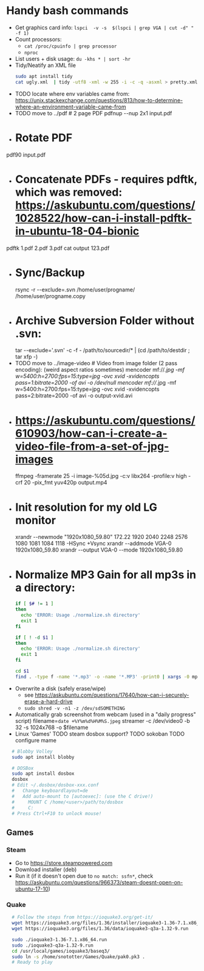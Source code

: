 # Handy bash commands
* Get graphics card info: `lspci  -v -s  $(lspci | grep VGA | cut -d" " -f 1)`
* Count processors:
  * `cat /proc/cpuinfo | grep processor`
  * `nproc`
* List users + disk usage: `du -khs * | sort -hr`
* Tidy/Neatify an XML file
  ```bash
  sudo apt install tidy
  cat ugly.xml  | tidy -utf8 -xml -w 255 -i -c -q -asxml > pretty.xml
  ```
* TODO locate where env variables came from: https://unix.stackexchange.com/questions/813/how-to-determine-where-an-environment-variable-came-from
* TODO move to ../pdf  # 2 page PDF
  pdfnup --nup 2x1 input.pdf
*  # Rotate PDF
  pdf90 input.pdf
*  # Concatenate PDFs - requires pdftk, which was removed: https://askubuntu.com/questions/1028522/how-can-i-install-pdftk-in-ubuntu-18-04-bionic
  pdftk 1.pdf 2.pdf 3.pdf cat output 123.pdf
* # Sync/Backup
  rsync -r --exclude=.svn /home/user/progname/ /home/user/progname.copy
* # Archive Subversion Folder without .svn:
  tar --exclude='.svn' -c -f - /path/to/sourcedir/* | (cd /path/to/destdir ; tar xfp -)
* TODO move to ../image-video # Video from image folder (2 pass encoding): (weird aspect ratios sometimes)
  mencoder mf://*.jpg -mf w=5400:h=2700:fps=15:type=jpg -ovc xvid -xvidencopts pass=1:bitrate=2000 -of avi -o /dev/null
  mencoder mf://*.jpg -mf w=5400:h=2700:fps=15:type=jpg -ovc xvid -xvidencopts pass=2:bitrate=2000 -of avi -o output-xvid.avi
* # https://askubuntu.com/questions/610903/how-can-i-create-a-video-file-from-a-set-of-jpg-images
  ffmpeg -framerate 25 -i image-%05d.jpg -c:v libx264 -profile:v high -crf 20 -pix_fmt yuv420p output.mp4
* # Init resolution for my old LG monitor
  xrandr --newmode "1920x1080_59.80"  172.22  1920 2040 2248 2576  1080 1081 1084 1118  -HSync +Vsync
  xrandr --addmode VGA-0 1920x1080_59.80
  xrandr --output VGA-0 --mode 1920x1080_59.80 
* # Normalize MP3 Gain for all mp3s in a directory:
  ```bash
  if [ $# != 1 ]
  then 
    echo 'ERROR: Usage ./normalize.sh directory' 
    exit 1 
  fi

  if [ ! -d $1 ]
  then
    echo 'ERROR: Usage ./normalize.sh directory'
    exit 1
  fi

  cd $1
  find . -type f -name '*.mp3' -o -name '*.MP3' -print0 | xargs -0 mp3gain -r -c -f
  ```
* Overwrite a disk (safely erase/wipe)
  * see https://askubuntu.com/questions/17640/how-can-i-securely-erase-a-hard-drive
  * `sudo shred -v -n1 -z /dev/sdSOMETHING`
* Automatically grab screenshot from webcam (used in a "daily progress" script)
  filename=`date +%Y%m%d%H%M%S.jpeg`
  streamer -c /dev/video0 -b 32 -s 1024x768 -o $filename
* Linux 'Games'
TODO steam dosbox support?
TODO sokoban
TODO configure mame
```bash
  # Blobby Volley
  sudo apt install blobby

  # DOSBox
  sudo apt install dosbox
  dosbox
  # Edit ~/.dosbox/dosbox-xxx.conf
  #   Change keyboardlayout=de
  #   Add auto-mount to [autoexec]: (use the C drive!)
  #     MOUNT C /home/<user>/path/to/dosbox
  #     C:
  # Press Ctrl+F10 to unlock mouse!
```

## Games


### Steam

* Go to https://store.steampowered.com
* Download installer (deb)
* Run it (if it doesn't open due to `no match: ssfn*`, check https://askubuntu.com/questions/966373/steam-doesnt-open-on-ubuntu-17-10)


### Quake

```bash
  # Follow the steps from https://ioquake3.org/get-it/
  wget https://ioquake3.org/files/1.36/installer/ioquake3-1.36-7.1.x86_64.run
  wget https://ioquake3.org/files/1.36/data/ioquake3-q3a-1.32-9.run

  sudo ./ioquake3-1.36-7.1.x86_64.run
  sudo ./ioquake3-q3a-1.32-9.run
  cd /usr/local/games/ioquake3/baseq3/
  sudo ln -s /home/snototter/Games/Quake/pak0.pk3 .
  # Ready to play
```

